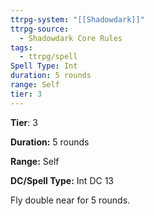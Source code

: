 ```yaml
---
ttrpg-system: "[[Shadowdark]]"
ttrpg-source:
  - Shadowdark Core Rules
tags:
  - ttrpg/spell
Spell Type: Int
duration: 5 rounds
range: Self
tier: 3
---
```

**Tier**: 3

**Duration:** 5 rounds

**Range:** Self

**DC/Spell Type:** Int DC 13

Fly double near for 5 rounds. 